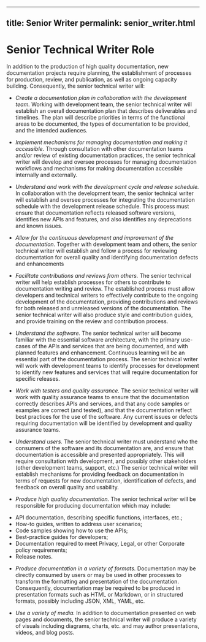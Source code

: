 ---
title: Senior Writer
permalink: senior_writer.html
--

# Senior Technical Writer Role

In addition to the production of high quality documentation, new documentation projects require planning, the establishment of processes for production, review, and publication, as well as ongoing capacity building. Consequently, the senior technical writer will:

- *Create a documentation plan in collaboration with the development team.* Working with development team, the senior technical writer will establish an overall documentation plan that describes deliverables and timelines. The plan will describe priorities in terms of the functional areas to be documented, the types of documentation to be provided, and the intended audiences.

- *Implement mechanisms for managing documentation and making it accessible.* Through consultation with other documentation teams and/or review of existing documentation practices, the senior technical writer will develop and oversee processes for managing documentation workflows and mechanisms for making documentation accessible internally and externally. 

- *Understand and work with the development cycle and release schedule.* In collaboration with the development team, the senior technical writer will establish and oversee processes for integrating the documentation schedule with the development release schedule. This process must ensure that documentation reflects released software versions, identifies new APIs and features, and also identifies any deprecations and known issues.

- *Allow for the continuous development and improvement of the documentation.* Together with development team and others, the senior technical writer will establish and follow a process for reviewing documentation for overall quality and identifying documentation defects and enhancements

- *Facilitate contributions and reviews from others.* The senior technical writer will help establish processes for others to contribute to documentation writing and review. The established process must allow developers and technical writers to effectively contribute to the ongoing development of the documentation, providing contributions and reviews for both released and unreleased versions of the documentation. The senior technical writer will also produce style and contribution guides, and provide training on the review and contribution process.

- *Understand the software.* The senior technical writer will become familiar with the essential software architecture, with the primary use-cases of the APIs and services that are being documented, and with planned features and enhancement. Continuous learning will be an essential part of the documentation process. The senior technical writer will work with development teams to identify processes for development to identify new features and services that will require documentation for specific releases.

- *Work with testers and quality assurance.* The senior technical writer will work with quality assurance teams to ensure that the documentation correctly describes APIs and services, and that any code samples or examples are correct (and tested), and that the documentation reflect best practices for the use of the software. Any current issues or defects requiring documentation will be identified by development and quality assurance teams.

- *Understand users.* The senior technical writer must understand who the consumers of the software and its documentation are, and ensure that documentation is accessible and presented appropriately. This will require consultation with development, and possibly other stakeholders (other development teams, support, etc.) The senior technical writer will establish mechanisms for providing feedback on documentation in terms of requests for new documentation, identification of  defects, and feedback on overall quality and usability.

- *Produce high quality documentation.* The senior technical writer will be responsible for producing documentation which may include: 
* API documentation, describing specific functions, interfaces, etc.;
* How-to guides, written to address user scenarios;
* Code samples showing how to use the APIs;
* Best-practice guides for developers; 
* Documentation required to meet Privacy, Legal, or other Corporate policy requirements;
* Release notes.

- *Produce documentation in a variety of formats.* Documentation may be directly consumed by users or may be used in other processes to transform the formatting and presentation of the documentation. Consequently, documentation may be required to be produced in presentation formats such as HTML or Markdown, or in structured formats, possibly including JSON, XML, YAML, etc.

- *Use a variety of media.* In addition to documentation presented on web pages and documents, the senior technical writer will produce a variety of visuals including diagrams, charts, etc. and may author presentations, videos, and blog posts.